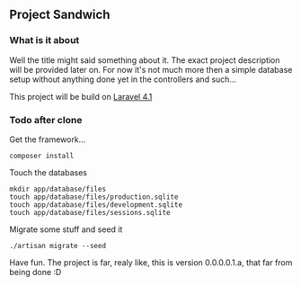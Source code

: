 ## Project Sandwich

### What is it about

Well the title might said something about it.
The exact project description will be provided later on. For now it's not much more then a simple database setup without anything done yet in the controllers and such...

This project will be build on [Laravel 4.1](http://laravel.com)

### Todo after clone

Get the framework...
	
	composer install

Touch the databases
	
	mkdir app/database/files
	touch app/database/files/production.sqlite
	touch app/database/files/development.sqlite
	touch app/database/files/sessions.sqlite

Migrate some stuff and seed it

	./artisan migrate --seed

Have fun.
The project is far, realy like, this is version 0.0.0.0.1.a, that far from being done :D